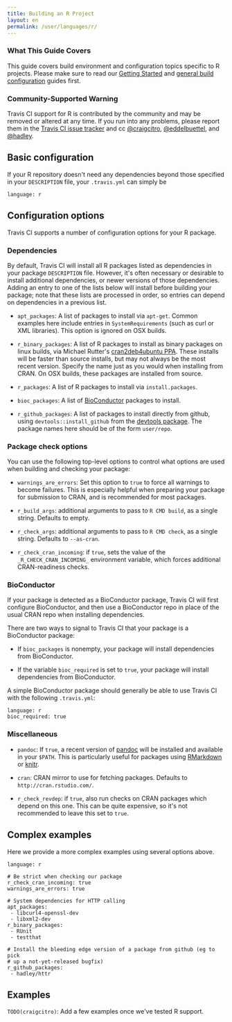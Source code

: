 ```yaml
---
title: Building an R Project
layout: en
permalink: /user/languages/r/
---
```


### What This Guide Covers

This guide covers build environment and configuration topics specific to R
projects. Please make sure to read our
[Getting Started](/user/getting-started/) and
[general build configuration](/user/build-configuration/) guides first.

### Community-Supported Warning

Travis CI support for R is contributed by the community and may be removed or
altered at any time. If you run into any problems, please report them in the
[Travis CI issue tracker](https://github.com/travis-ci/travis-ci/issues/new?labels=community:r)
and cc [@craigcitro](https://github.com/craigcitro),
[@eddelbuettel](https://github.com/eddelbuettel), and
[@hadley](https://github.com/hadley).

## Basic configuration

If your R repository doesn't need any dependencies beyond those specified in
your `DESCRIPTION` file, your `.travis.yml` can simply be

    language: r

## Configuration options

Travis CI supports a number of configuration options for your R package.

### Dependencies

By default, Travis CI will install all R packages listed as dependencies in
your package `DESCRIPTION` file. However, it's often necessary or desirable to
install additional dependencies, or newer versions of those dependencies.
Adding an entry to one of the lists below will install before building your
package; note that these lists are processed in order, so entries can depend
on dependencies in a previous list.

* `apt_packages`: A list of packages to install via `apt-get`. Common examples
  here include entries in `SystemRequirements` (such as curl or XML
  libraries). This option is ignored on OSX builds.

* `r_binary_packages`: A list of R packages to install as binary packages on
  linux builds, via Michael Rutter's
  [cran2deb4ubuntu PPA](https://launchpad.net/~marutter/+archive/ubuntu/c2d4u).
  These installs will be faster than source installs, but may not always be
  the most recent version. Specify the name just as you would when installing
  from CRAN. On OSX builds, these packages are installed from source.

* `r_packages`: A list of R packages to install via `install.packages`.

* `bioc_packages`: A list of [BioConductor](http://www.bioconductor.org/)
  packages to install.

* `r_github_packages`: A list of packages to install directly from github,
  using `devtools::install_github` from the
  [devtools package](https://github.com/hadley/devtools). The package names
  here should be of the form `user/repo`.

### Package check options

You can use the following top-level options to control what options are used
when building and checking your package:

* `warnings_are_errors`: Set this option to `true` to force all warnings to
  become failures. This is especially helpful when preparing your package for
  submission to CRAN, and is recommended for most packages.

* `r_build_args`: additional arguments to pass to `R CMD build`, as a single
  string. Defaults to empty.

* `r_check_args`: additional arguments to pass to `R CMD check`, as a single
  string. Defaults to `--as-cran`.

* `r_check_cran_incoming`: if `true`, sets the value of the
  `_R_CHECK_CRAN_INCOMING_` environment variable, which forces additional
  CRAN-readiness checks.

### BioConductor

If your package is detected as a BioConductor package, Travis CI will first
configure BioConductor, and then use a BioConductor repo in place of the usual
CRAN repo when installing dependencies.

There are two ways to signal to Travis CI that your package is a BioConductor
package:

* If `bioc_packages` is nonempty, your package will install dependencies from
  BioConductor.

* If the variable `bioc_required` is set to `true`, your package will install
  dependencies from BioConductor.

A simple BioConductor package should generally be able to use Travis CI with
the following `.travis.yml`:

    language: r
    bioc_required: true

### Miscellaneous

* `pandoc`: If `true`, a recent version of
  [pandoc](http://johnmacfarlane.net/pandoc/) will be installed and available
  in your `$PATH`. This is particularly useful for packages using
  [RMarkdown](http://rmarkdown.rstudio.com/) or
  [knitr](http://yihui.name/knitr/).

* `cran`: CRAN mirror to use for fetching packages. Defaults to
  `http://cran.rstudio.com/`.

* `r_check_revdep`: if `true`, also run checks on CRAN packages which depend
  on this one. This can be quite expensive, so it's not recommended to leave
  this set to `true`.

## Complex examples

Here we provide a more complex examples using several options above.

    language: r

    # Be strict when checking our package
    r_check_cran_incoming: true
    warnings_are_errors: true

    # System dependencies for HTTP calling
    apt_packages:
     - libcurl4-openssl-dev
     - libxml2-dev
    r_binary_packages:
     - RUnit
     - testthat

    # Install the bleeding edge version of a package from github (eg to pick
    # up a not-yet-released bugfix)
    r_github_packages:
     - hadley/httr


## Examples

`TODO(craigcitro)`: Add a few examples once we've tested R support.
